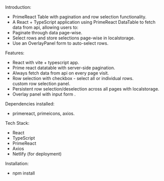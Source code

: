  
Introduction:
- PrimeReact Table with pagination and row selection functionality.
- A React + TypeScript application using PrimeReact DataTable to fetch data from api, allowing users to:
- Paginate through data page-wise.
- Select rows and store selections page-wise in localstorage.
- Use an OverlayPanel form to auto-select rows.

Features:
- React with vite + typescript app.
- Prime react datatable with server-side pagination.
- Always fetch data from api on every page visit.
- Row selection with checkbox - select all or individual rows.  
custom row selection panel. 
- Persistent row selection/deselection across all pages with localstorage.
- Overlay panel with input form .

Dependencies installed:
- primereact, primeicons, axios.

Tech Stack:
- React
- TypeScript
- PrimeReact
- Axios
- Netlify (for deployment)

Installation: 
 - npm install
 